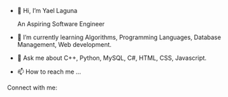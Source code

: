 - 👋 Hi, I’m Yael Laguna

  An Aspiring Software Engineer


- 🌱 I’m currently learning Algorithms, Programming Languages, Database Management, Web development.
- 👀 Ask me about C++, Python, MySQL, C#, HTML, CSS, Javascript. 
- 📫 How to reach me ...

Connect with me:


<!---
YLaguna506/YLaguna506 is a ✨ special ✨ repository because its `README.md` (this file) appears on your GitHub profile.
You can click the Preview link to take a look at your changes.
--->
